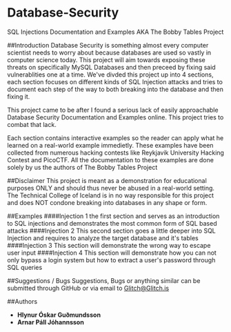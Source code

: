 Database-Security
=================

SQL Injections Documentation and Examples AKA The Bobby Tables Project

##Introduction
Database Security is something almost every computer scientist needs to worry about because databases are used so vastly in computer science today. This project will aim towards exposing these threats on specifically MySQL Databases and then preceed by fixing said vulnerablities one at a time. We've divded this project up into 4 sections, each section focuses on different kinds of SQL Injection attacks and tries to document each step of the way to both breaking into the database and then fixing it.

This project came to be after I found a serious lack of easily approachable Database Security Documentation and Examples online. This project tries to combat that lack.

Each section contains interactive examples so the reader can apply what he learned on a real-world example immedietly. These examples have been collected from numerous hacking contests like Reykjavik University Hacking Contest and PicoCTF. All the documentation to these examples are done solely by us the authors of The Bobby Tables Project

##Disclaimer
This project is meant as a demonstration for educational purposes ONLY and should thus never be abused in a real-world setting. The Technical College of Iceland is in no way responsible for this project and does NOT condone breaking into databases in any shape or form.

##Examples
####Injection 1
the first section and serves as an introduction to SQL injections and demonstrates the most common form of SQL based attacks
####Injection 2
This second section goes a little deeper into SQL Injection and requires to analyze the target database and it's tables
####Injection 3
This section will demonstrate the wrong way to escape user input
####Injection 4
This section will demonstrate how you can not only bypass a login system but how to extract a user's password through SQL queries

##Suggestions / Bugs
Suggestions, Bugs or anything similar can be submitted through GitHub or via email to <Glitch@Glitch.is>

##Authors
* **Hlynur Óskar Guðmundsson**
* **Arnar Páll Jóhannsson**
